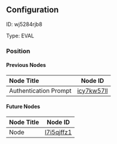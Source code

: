 # 
## Configuration
ID:  wj5284rjb8

Type: EVAL 








### Position

#### Previous Nodes
| Node Title | Node ID |
| :------------- | ------------ |
| Authentication Prompt | [icy7kw57ll](./icy7kw57ll.md) | 
 
 #### Future Nodes
| Node Title | Node ID |
| :------------- | ------------ |
| Node |[l7i5qjffz1](./l7i5qjffz1.md) | 